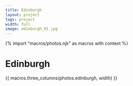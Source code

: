 ```yaml
---
title: Edinburgh
layout: project
tags: project
width: full
image: edinburgh_01.jpg
---
```


{% import "macros/photos.njk" as macros with context %}

# Edinburgh

{{ macros.three_columns(photos.edinburgh, width) }}
